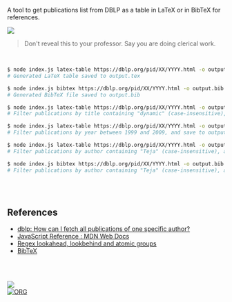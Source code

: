 A tool to get publications list from DBLP as a table in LaTeX or in BibTeX for references.

![](https://i.imgur.com/VaudKyG.jpg)

> Don't reveal this to your professor. Say you are doing clerical work.

<br>


```bash
$ node index.js latex-table https://dblp.org/pid/XX/YYYY.html -o output.tex
# Generated LaTeX table saved to output.tex

$ node index.js bibtex https://dblp.org/pid/XX/YYYY.html -o output.bib
# Generated BibTeX file saved to output.bib

$ node index.js latex-table https://dblp.org/pid/XX/YYYY.html -o output.tex --title /dynamic/i
# Filter publications by title containing "dynamic" (case-insensitive), and save to output.tex

$ node index.js latex-table https://dblp.org/pid/XX/YYYY.html -o output.tex --year 1999-2009
# Filter publications by year between 1999 and 2009, and save to output.tex

$ node index.js latex-table https://dblp.org/pid/XX/YYYY.html -o output.tex --author /Teja/i
# Filter publications by author containing "Teja" (case-insensitive), and save to output.tex

$ node index.js bibtex https://dblp.org/pid/XX/YYYY.html -o output.bib --author /Teja/i
# Filter publications by author containing "Teja" (case-insensitive), and save to output.bib
```

<br>
<br>


## References

- [dblp: How can I fetch all publications of one specific author?](https://dblp.org/faq/How+can+I+fetch+all+publications+of+one+specific+author.html)
- [JavaScript Reference : MDN Web Docs](https://developer.mozilla.org/en-US/docs/Web/JavaScript/Reference)
- [Regex lookahead, lookbehind and atomic groups](https://stackoverflow.com/q/2973436/1413259)
- [BibTeX](https://en.wikipedia.org/wiki/BibTeX)

<br>
<br>


[![](https://img.youtube.com/vi/yqO7wVBTuLw/maxresdefault.jpg)](https://www.youtube.com/watch?v=yqO7wVBTuLw)<br>
[![ORG](https://img.shields.io/badge/org-javascriptf-green?logo=Org)](https://javascriptf.github.io)
